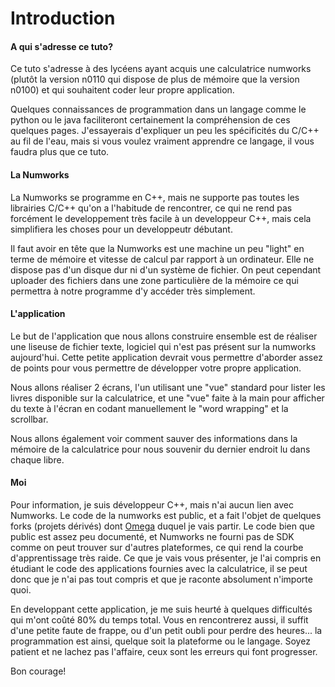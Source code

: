# Introduction

#### A qui s'adresse ce tuto?
Ce tuto s'adresse à des lycéens ayant acquis une calculatrice numworks (plutôt la version n0110 qui dispose de plus de mémoire que la version n0100) et qui souhaitent coder leur propre application.

Quelques connaissances de programmation dans un langage comme le python ou le java faciliteront certainement la compréhension de ces quelques pages. J'essayerais d'expliquer un peu les spécificités du C/C++ au fil de l'eau, mais si vous voulez vraiment apprendre ce langage, il vous faudra plus que ce tuto.

#### La Numworks

La Numworks se programme en C++, mais ne supporte pas toutes les librairies C/C++ qu'on a l'habitude de rencontrer, ce qui ne rend pas forcément le developpement très facile à un developpeur C++, mais cela simplifiera les choses pour un developpeutr débutant.

Il faut avoir en tête que la Numworks est une machine un peu "light" en terme de mémoire et vitesse de calcul par rapport à un ordinateur. Elle ne dispose pas d'un disque dur ni d'un système de fichier. On peut cependant uploader des fichiers dans une zone particulière de la mémoire ce qui permettra à notre programme d'y accéder très simplement.

#### L'application

Le but de l'application que nous allons construire ensemble est de réaliser une liseuse de fichier texte, logiciel qui n'est pas présent sur la numworks aujourd'hui. Cette petite application devrait vous permettre d'aborder assez de points pour vous permettre de développer votre propre application. 

Nous allons réaliser 2 écrans, l'un utilisant une "vue" standard pour lister les livres disponible sur la calculatrice, et une "vue" faite à la main pour afficher du texte à l'écran en codant manuellement le "word wrapping" et la scrollbar.

Nous allons également voir comment sauver des informations dans la mémoire de la calculatrice pour nous souvenir du dernier endroit lu dans chaque libre.

#### Moi

Pour information, je suis développeur C++, mais n'ai aucun lien avec Numworks. Le code de la numworks est public, et a fait l'objet de quelques forks (projets dérivés) dont [Omega](https://github.com/Omega-Numworks/Omega) duquel je vais partir. Le code bien que public est assez peu documenté, et Numworks ne fourni pas de SDK comme on peut trouver sur d'autres plateformes, ce qui rend la courbe d'apprentissage très raide. Ce que je vais vous présenter, je l'ai compris en étudiant le code des applications fournies avec la calculatrice, il se peut donc que je n'ai pas tout compris et que je raconte absolument n'importe quoi.

En developpant cette application, je me suis heurté à quelques difficultés qui m'ont coûté 80% du temps total. Vous en rencontrerez aussi, il suffit d'une petite faute de frappe, ou d'un petit oubli pour perdre des heures... la programmation est ainsi, quelque soit la plateforme ou le langage. Soyez patient et ne lachez pas l'affaire, ceux sont les erreurs qui font progresser.

Bon courage!

